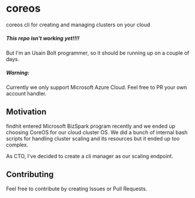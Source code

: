 # coreos

coreos cli for creating and managing clusters on your cloud

##### This repo isn't working yet!!!!
But I'm an Usain Bolt programmer, so it should be running up on a couple of days.


##### Warning:

Currently we only support Microsoft Azure Cloud. Feel free to PR your own
account handler.

## Motivation

findhit entered Microsoft BizSpark program recently and we ended up choosing
CoreOS for our cloud cluster OS. We did a bunch of internal bash scripts for
handling cluster scaling and its resources but it ended up too complex.

As CTO, I've decided to create a cli manager as our scaling endpoint.

## Contributing

Feel free to contribute by creating Issues or Pull Requests.
